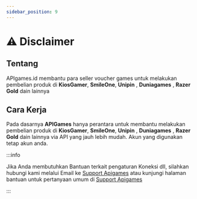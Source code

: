 ```yaml
---
sidebar_position: 9
---
```


# ⚠️ Disclaimer

## Tentang

APIgames.id membantu para seller voucher games untuk melakukan pembelian produk di **KiosGamer**, **SmileOne**, **Unipin** , **Duniagames** , **Razer Gold** dain lainnya

## Cara Kerja

Pada dasarnya **APIGames** hanya perantara untuk membantu melakukan pembelian produk di **KiosGamer**, **SmileOne**, **Unipin** , **Duniagames** , **Razer Gold** dain lainnya via API yang jauh lebih mudah. Akun yang digunakan tetap akun anda.

:::info

Jika Anda membutuhkan Bantuan terkait pengaturan Koneksi dll, silahkan hubungi kami melalui Email ke [Support Apigames](mailto:cs@apigames.id) atau kunjungi halaman bantuan untuk pertanyaan umum di [Support Apigames](http://help.apigames.id/)

:::
